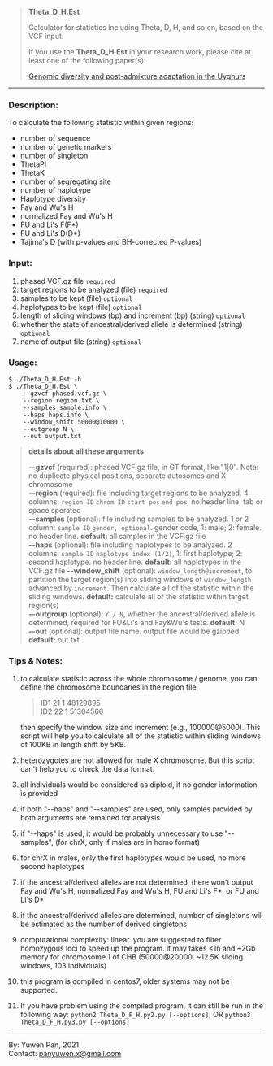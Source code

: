 >**Theta_D_H.Est**
>
>Calculator for statictics including Theta, D, H, and so on, based on the VCF input. 
>
>If you use the **Theta_D_H.Est** in your research work, please cite at least one of the following paper(s):
>
>[Genomic diversity and post-admixture adaptation in the Uyghurs](https://doi.org/10.1093/nsr/nwab124)
>

---

### Description: 
To calculate the following statistic within given regions:

- number of sequence
- number of genetic markers
- number of singleton
- ThetaPI
- ThetaK
- number of segregating site
- number of haplotype
- Haplotype diversity
- Fay and Wu's H
- normalized Fay and Wu's H
- FU and Li's F(F*)
- FU and Li's D(D*)
- Tajima's D (with p-values and BH-corrected P-values)

### Input:

1. phased VCF.gz file `required` 
2. target regions to be analyzed (file) `required` 
3. samples to be kept (file) `optional` 
4. haplotypes to be kept (file) `optional`
5. length of sliding windows (bp) and increment (bp) (string) `optional` 
6. whether the state of ancestral/derived allele is determined (string) `optional` 
7. name of output file (string) `optional` 

### Usage:
	$ ./Theta_D_H.Est -h 
	$ ./Theta_D_H.Est \
	    --gzvcf phased.vcf.gz \
	    --region region.txt \
	    --samples sample.info \
	    --haps haps.info \
	    --window_shift 50000@10000 \
	    --outgroup N \
	    --out output.txt

>**details about all these arguments** 
>
>**--gzvcf** (required): phased VCF.gz file, in GT format, like "1|0". Note: no duplicate physical positions, separate autosomes and X chromosome  
>**--region** (required): file including target regions to be analyzed. 4 columns: `region ID` `chrom ID` `start pos` `end pos`. no header line, tab or space sperated  
>**--samples** (optional): file including samples to be analyzed. 1 or 2 column: `sample ID` `gender, optional`. gender code, 1: male; 2: female. no header line. **default:** all samples in the VCF.gz file  
>**--haps** (optional): file including haplotypes to be analyzed. 2 columns: `sample ID` `haplotype index (1/2)`, 1: first haplotype; 2: second haplotype. no header line. **default:** all haplotypes in the VCF.gz file
>**--window_shift** (optional): `window_length@increment`, to partition the target region(s) into sliding windows of `window_length ` advanced by `increment`. Then calculate all of the statistic within the sliding windows. **default:** calculate all of the statistic within target region(s)  
>**--outgroup** (optional): `Y / N`, whether the ancestral/derived allele is determined, required for FU&Li's and Fay&Wu's tests. **default:** N  
>**--out** (optional): output file name. output file would be gzipped. **default:** out.txt

### Tips & Notes:
1. to calculate statistic across the whole chromosome / genome, you can define the chromosome boundaries in the region file, 
	
	>ID1 21 1 48129895  
	>ID2 22 1 51304566  
	
	then specify the window size and increment (e.g., 100000@5000). This script will help you to calculate all of the statistic within sliding windows of 100KB in length shift by 5KB.   
	
2. heterozygotes are not allowed for male X chromosome. But this script can't help you to check the data format.   

3. all individuals would be considered as diploid, if no gender information is provided  

4. if both "--haps" and "--samples" are used, only samples provided by both arguments are remained for analysis 

5. if "--haps" is used, it would be probably  unnecessary to use "--samples", (for chrX, only if males are in homo format)

6. for chrX in males, only the first haplotypes would be used, no more second haplotypes  

7. if the ancestral/derived alleles are not determined, there won't output Fay and Wu's H, normalized Fay and Wu's H, FU and Li's F\*, or FU and Li's D\*  

8. if the ancestral/derived alleles are determined, number of singletons will be estimated as the number of derived singletons  

9. computational complexity: linear. you are suggested to filter homozygous loci to speed up the program. it may takes <1h and ~2Gb memory for chromosome 1 of CHB (50000@20000, ~12.5K sliding windows, 103 individuals)

10. this program is compiled in centos7, older systems may not be supported. 

11. If you have problem using the compiled program, it can still be run in the following way: `python2 Theta_D_F_H.py2.py [--options]`; OR `python3 Theta_D_F_H.py3.py [--options]`

---
By: Yuwen Pan, 2021  
Contact: panyuwen.x@gmail.com

